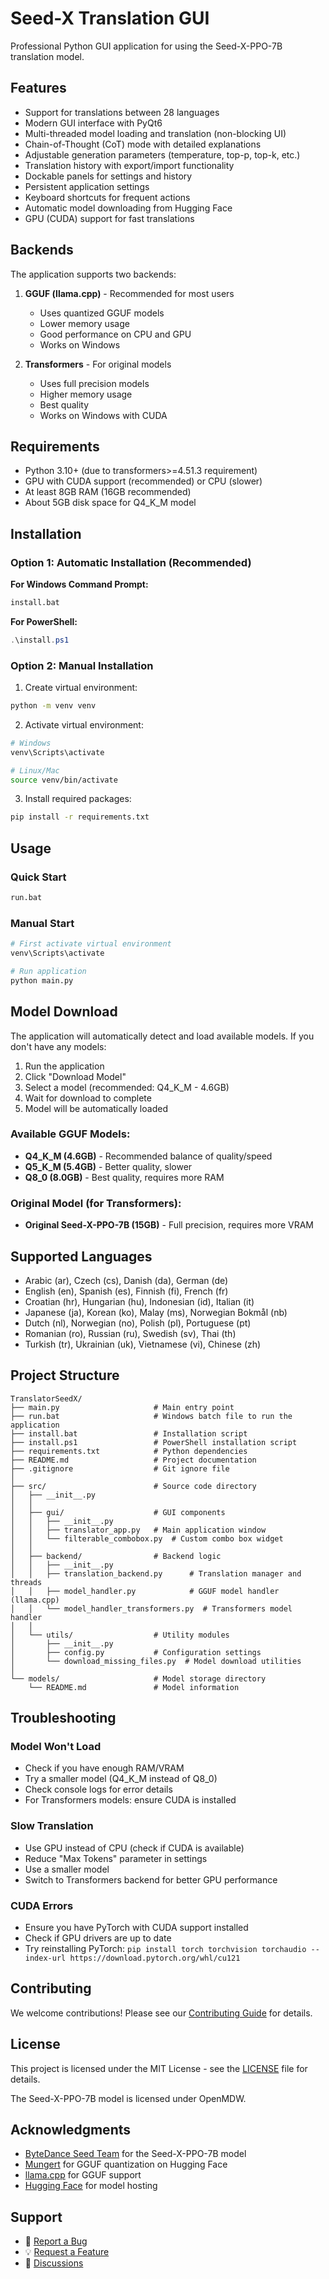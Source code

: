 # Seed-X Translation GUI

Professional Python GUI application for using the Seed-X-PPO-7B translation model.

## Features

- Support for translations between 28 languages
- Modern GUI interface with PyQt6
- Multi-threaded model loading and translation (non-blocking UI)
- Chain-of-Thought (CoT) mode with detailed explanations
- Adjustable generation parameters (temperature, top-p, top-k, etc.)
- Translation history with export/import functionality
- Dockable panels for settings and history
- Persistent application settings
- Keyboard shortcuts for frequent actions
- Automatic model downloading from Hugging Face
- GPU (CUDA) support for fast translations

## Backends

The application supports two backends:

1. **GGUF (llama.cpp)** - Recommended for most users
   - Uses quantized GGUF models
   - Lower memory usage
   - Good performance on CPU and GPU
   - Works on Windows

2. **Transformers** - For original models
   - Uses full precision models
   - Higher memory usage
   - Best quality
   - Works on Windows with CUDA

## Requirements

- Python 3.10+ (due to transformers>=4.51.3 requirement)
- GPU with CUDA support (recommended) or CPU (slower)
- At least 8GB RAM (16GB recommended)
- About 5GB disk space for Q4_K_M model

## Installation

### Option 1: Automatic Installation (Recommended)

**For Windows Command Prompt:**
```cmd
install.bat
```

**For PowerShell:**
```powershell
.\install.ps1
```

### Option 2: Manual Installation

1. Create virtual environment:
```bash
python -m venv venv
```

2. Activate virtual environment:
```bash
# Windows
venv\Scripts\activate

# Linux/Mac
source venv/bin/activate
```

3. Install required packages:
```bash
pip install -r requirements.txt
```

## Usage

### Quick Start
```cmd
run.bat
```

### Manual Start
```bash
# First activate virtual environment
venv\Scripts\activate

# Run application
python main.py
```

## Model Download

The application will automatically detect and load available models. If you don't have any models:

1. Run the application
2. Click "Download Model"
3. Select a model (recommended: Q4_K_M - 4.6GB)
4. Wait for download to complete
5. Model will be automatically loaded

### Available GGUF Models:

- **Q4_K_M (4.6GB)** - Recommended balance of quality/speed
- **Q5_K_M (5.4GB)** - Better quality, slower
- **Q8_0 (8.0GB)** - Best quality, requires more RAM

### Original Model (for Transformers):

- **Original Seed-X-PPO-7B (15GB)** - Full precision, requires more VRAM

## Supported Languages

- Arabic (ar), Czech (cs), Danish (da), German (de)
- English (en), Spanish (es), Finnish (fi), French (fr)
- Croatian (hr), Hungarian (hu), Indonesian (id), Italian (it)
- Japanese (ja), Korean (ko), Malay (ms), Norwegian Bokmål (nb)
- Dutch (nl), Norwegian (no), Polish (pl), Portuguese (pt)
- Romanian (ro), Russian (ru), Swedish (sv), Thai (th)
- Turkish (tr), Ukrainian (uk), Vietnamese (vi), Chinese (zh)

## Project Structure

```
TranslatorSeedX/
├── main.py                     # Main entry point
├── run.bat                     # Windows batch file to run the application
├── install.bat                 # Installation script
├── install.ps1                 # PowerShell installation script
├── requirements.txt            # Python dependencies
├── README.md                   # Project documentation
├── .gitignore                  # Git ignore file
│
├── src/                        # Source code directory
│   ├── __init__.py
│   │
│   ├── gui/                    # GUI components
│   │   ├── __init__.py
│   │   ├── translator_app.py   # Main application window
│   │   └── filterable_combobox.py  # Custom combo box widget
│   │
│   ├── backend/                # Backend logic
│   │   ├── __init__.py
│   │   ├── translation_backend.py      # Translation manager and threads
│   │   ├── model_handler.py            # GGUF model handler (llama.cpp)
│   │   └── model_handler_transformers.py  # Transformers model handler
│   │
│   └── utils/                  # Utility modules
│       ├── __init__.py
│       ├── config.py           # Configuration settings
│       └── download_missing_files.py  # Model download utilities
│
└── models/                     # Model storage directory
    └── README.md               # Model information
```

## Troubleshooting

### Model Won't Load
- Check if you have enough RAM/VRAM
- Try a smaller model (Q4_K_M instead of Q8_0)
- Check console logs for error details
- For Transformers models: ensure CUDA is installed

### Slow Translation
- Use GPU instead of CPU (check if CUDA is available)
- Reduce "Max Tokens" parameter in settings
- Use a smaller model
- Switch to Transformers backend for better GPU performance

### CUDA Errors
- Ensure you have PyTorch with CUDA support installed
- Check if GPU drivers are up to date
- Try reinstalling PyTorch: `pip install torch torchvision torchaudio --index-url https://download.pytorch.org/whl/cu121`

## Contributing

We welcome contributions! Please see our [Contributing Guide](https://github.com/Azornes/TranslatorSeedX/wiki/Contributing) for details.

## License

This project is licensed under the MIT License - see the [LICENSE](LICENSE) file for details.

The Seed-X-PPO-7B model is licensed under OpenMDW.

## Acknowledgments

- [ByteDance Seed Team](https://github.com/ByteDance/Seed) for the Seed-X-PPO-7B model
- [Mungert](https://huggingface.co/Mungert) for GGUF quantization on Hugging Face
- [llama.cpp](https://github.com/ggerganov/llama.cpp) for GGUF support
- [Hugging Face](https://huggingface.co/) for model hosting

## Support

- 🐛 [Report a Bug](https://github.com/Azornes/TranslatorSeedX/issues/new?template=bug_report.md)
- 💡 [Request a Feature](https://github.com/Azornes/TranslatorSeedX/issues/new?template=feature_request.md)
- 💬 [Discussions](https://github.com/Azornes/TranslatorSeedX/discussions)

